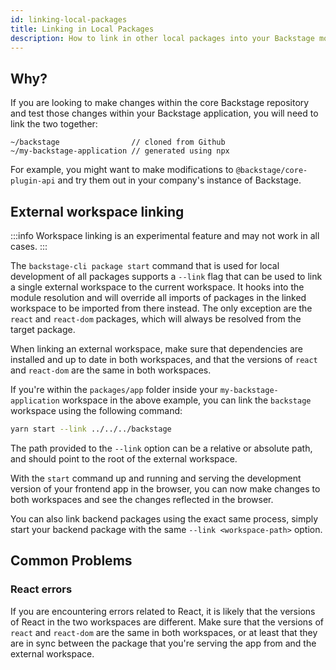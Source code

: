 ```yaml
---
id: linking-local-packages
title: Linking in Local Packages
description: How to link in other local packages into your Backstage monorepo
---
```


## Why?

If you are looking to make changes within the core Backstage repository and test
those changes within your Backstage application, you will need to link the two
together:

```text
~/backstage                // cloned from Github
~/my-backstage-application // generated using npx
```

For example, you might want to make modifications to `@backstage/core-plugin-api` and try them out in your company's
instance of Backstage.

## External workspace linking

:::info
Workspace linking is an experimental feature and may not work in all cases.
:::

The `backstage-cli package start` command that is used for local development of all packages supports a `--link` flag that can be used to link a single external workspace to the current workspace. It hooks into the module resolution and will override all imports of packages in the linked workspace to be imported from there instead. The only exception are the `react` and `react-dom` packages, which will always be resolved from the target package.

When linking an external workspace, make sure that dependencies are installed and up to date in both workspaces, and that the versions of `react` and `react-dom` are the same in both workspaces.

If you're within the `packages/app` folder inside your `my-backstage-application` workspace in the above example, you can link the `backstage` workspace using the following command:

```bash
yarn start --link ../../../backstage
```

The path provided to the `--link` option can be a relative or absolute path, and should point to the root of the external workspace.

With the `start` command up and running and serving the development version of your frontend app in the browser, you can now make changes to both workspaces and see the changes reflected in the browser.

You can also link backend packages using the exact same process, simply start your backend package with the same `--link <workspace-path>` option.

## Common Problems

### React errors

If you are encountering errors related to React, it is likely that the versions of React in the two workspaces are different. Make sure that the versions of `react` and `react-dom` are the same in both workspaces, or at least that they are in sync between the package that you're serving the app from and the external workspace.
